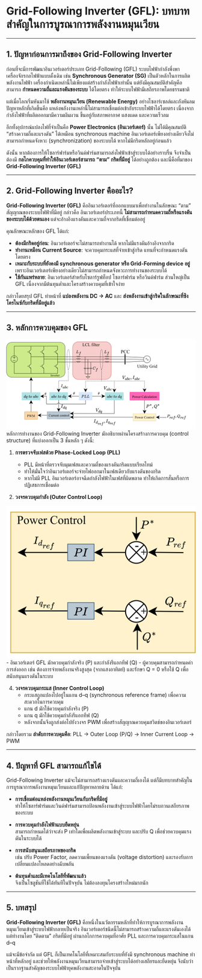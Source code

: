 # Grid-Following Inverter (GFL): บทบาทสำคัญในการบูรณาการพลังงานหมุนเวียน  

---

## 1. ปัญหาก่อนการมาถึงของ Grid-Following Inverter  

ก่อนที่จะมีการพัฒนาอินเวอร์เตอร์ประเภท Grid-Following (GFL) ระบบไฟฟ้ากำลังพึ่งพาเครื่องจักรกลไฟฟ้าแบบดั้งเดิม เช่น **Synchronous Generator (SG)** เป็นตัวหลักในการผลิตพลังงานไฟฟ้า เครื่องกำเนิดเหล่านี้ไม่เพียงแต่สร้างกำลังไฟฟ้าเท่านั้น แต่ยังมีคุณสมบัติสำคัญคือสามารถ **กำหนดความถี่และแรงดันของระบบ** ได้โดยตรง ทำให้ระบบไฟฟ้ามีเสถียรภาพโดยธรรมชาติ  

แต่เมื่อโลกเริ่มหันมาใช้ **พลังงานหมุนเวียน (Renewable Energy)** อย่างโซลาร์เซลล์และกังหันลม ปัญหาหลักที่เกิดขึ้นคือ แหล่งพลังงานเหล่านี้ไม่สามารถเชื่อมต่อเข้ากับระบบไฟฟ้าได้โดยตรง เนื่องจากกำลังไฟฟ้าที่ผลิตออกมามีความผันผวน ขึ้นอยู่กับสภาพอากาศ แสงแดด และความเร็วลม  

อีกทั้งอุปกรณ์แปลงไฟที่จำเป็นคือ **Power Electronics (อินเวอร์เตอร์)** นั้น ไม่ได้มีคุณสมบัติ “สร้างความถี่และแรงดัน” ได้เหมือน synchronous machine อินเวอร์เตอร์เพียงอย่างเดียวจึงไม่สามารถกำหนดจังหวะ (synchronization) ของระบบได้ หากไม่มีกริดหลักอยู่ก่อนแล้ว  

ดังนั้น หากต้องการให้โซลาร์ฟาร์มหรือวินด์ฟาร์มสามารถส่งไฟฟ้าเข้าสู่ระบบได้อย่างราบรื่น จึงจำเป็นต้องมี **กลไกควบคุมที่ทำให้อินเวอร์เตอร์สามารถ “ตาม” กริดที่มีอยู่** ได้อย่างถูกต้อง และนี่คือที่มาของ **Grid-Following Inverter (GFL)**  

---

## 2. Grid-Following Inverter คืออะไร?  

**Grid-Following Inverter (GFL)** คืออินเวอร์เตอร์ที่ออกแบบมาเพื่อทำงานในลักษณะ “ตาม” สัญญาณของระบบไฟฟ้าที่มีอยู่ กล่าวคือ อินเวอร์เตอร์ประเภทนี้ **ไม่สามารถกำหนดความถี่หรือแรงดันของระบบได้ด้วยตนเอง** แต่จะอ้างอิงแรงดันและความถี่จากกริดที่เชื่อมต่ออยู่  

คุณลักษณะหลักของ GFL ได้แก่:  

- **ต้องมีกริดอยู่ก่อน**: อินเวอร์เตอร์จะไม่สามารถทำงานได้ หากไม่มีแรงดันอ้างอิงจากกริด  
- **ทำงานเหมือน Current Source**: จะควบคุมกระแสที่จ่ายเข้าสู่กริด แทนที่จะกำหนดแรงดันโดยตรง  
- **เหมาะกับระบบที่ยังคงมี synchronous generator หรือ Grid-Forming device อยู่** เพราะอินเวอร์เตอร์เพียงอย่างเดียวไม่สามารถกำหนดจังหวะการทำงานของระบบได้  
- **ใช้กันแพร่หลาย**: อินเวอร์เตอร์สำหรับโซลาร์รูฟท็อป โซลาร์ฟาร์ม หรือวินด์ฟาร์ม ส่วนใหญ่เป็น GFL เนื่องจากมีต้นทุนต่ำและโครงสร้างควบคุมที่เข้าใจง่าย  

กล่าวโดยสรุป GFL ทำหน้าที่ **แปลงพลังงาน DC → AC** และ **ส่งพลังงานเข้าสู่กริดในลักษณะที่ซิงโครไนซ์กับกริดที่มีอยู่แล้ว**  

---

## 3. หลักการควบคุมของ GFL  

![Grid-Following Inverter control diagram](Fig%20material/model-GFL%20diagram.png)
หลักการทำงานของ Grid-Following Inverter มักอธิบายผ่านโครงสร้างการควบคุม (control structure) ที่แบ่งออกเป็น 3 ชั้นหลัก ๆ ดังนี้:  

1. **การตรวจจับเฟสด้วย Phase-Locked Loop (PLL)**  
   - PLL มีหน้าที่ตรวจจับมุมเฟสและความถี่ของแรงดันกริดแบบเรียลไทม์  
   - ทำให้มั่นใจว่าอินเวอร์เตอร์จะจ่ายไฟออกมาในเฟสเดียวกับแรงดันของกริด  
   - หากไม่มี PLL อินเวอร์เตอร์อาจฉีดกำลังไฟฟ้าในเฟสที่ผิดพลาด ทำให้เกิดการสั่นหรือการปฏิเสธการเชื่อมต่อ  

2. **วงจรควบคุมกำลัง (Outer Control Loop)**

<img src="Fig%20material/Power_control_diagram.png" alt="Diagram" width="600">
   - อินเวอร์เตอร์ GFL มักควบคุมกำลังจริง (P) และกำลังรีแอกทีฟ (Q)  
   - ผู้ควบคุมสามารถกำหนดค่าการส่งออก เช่น ต้องการจ่ายพลังงานจริงสูงสุด (จากแสงอาทิตย์) และรักษา Q = 0 หรือใช้ Q เพื่อสนับสนุนแรงดันในระบบ  

4. **วงจรควบคุมกระแส (Inner Control Loop)**  
   - กระแสถูกแปลงไปอยู่ในแกน d–q (synchronous reference frame) เพื่อความสะดวกในการควบคุม  
   - แกน d มักใช้ควบคุมกำลังจริง (P)  
   - แกน q มักใช้ควบคุมกำลังรีแอกทีฟ (Q)  
   - หลังจากนั้นจึงถูกส่งต่อไปยังวงจร PWM เพื่อสร้างสัญญาณควบคุมสวิตช์ของอินเวอร์เตอร์  

กล่าวโดยรวม **ลำดับการควบคุมคือ**: PLL → Outer Loop (P/Q) → Inner Current Loop → PWM  

---

## 4. ปัญหาที่ GFL สามารถแก้ไขได้  

Grid-Following Inverter แม้จะไม่สามารถสร้างแรงดันและความถี่เองได้ แต่ก็มีบทบาทสำคัญในการบูรณาการพลังงานหมุนเวียนและแก้ปัญหาหลายด้าน ได้แก่:  

- **การเชื่อมต่อแหล่งพลังงานหมุนเวียนกับกริดที่มีอยู่**  
  ทำให้โซลาร์ฟาร์มและวินด์ฟาร์มสามารถป้อนพลังงานเข้าสู่ระบบไฟฟ้าโดยไม่รบกวนเสถียรภาพของระบบ  

- **การควบคุมกำลังไฟฟ้าแบบยืดหยุ่น**  
  สามารถกำหนดได้ว่าจะส่ง P เท่าใดเพื่อผลิตพลังงานเข้าสู่ระบบ และปรับ Q เพื่อช่วยควบคุมแรงดันในระบบได้  

- **การสนับสนุนเสถียรภาพของกริด**  
  เช่น ปรับ Power Factor, ลดความเพี้ยนของแรงดัน (voltage distortion) และรองรับการเปลี่ยนแปลงโหลดอย่างฉับพลัน  

- **ต้นทุนต่ำและมีเทคโนโลยีที่พัฒนาแล้ว**  
  จึงเป็นโซลูชันที่ใช้ได้ทันทีในปัจจุบัน ไม่ต้องลงทุนโครงสร้างใหม่มากนัก  

---

## 5. บทสรุป  

**Grid-Following Inverter (GFL)** คือหนึ่งในนวัตกรรมหลักที่ทำให้การบูรณาการพลังงานหมุนเวียนเข้าสู่ระบบไฟฟ้ากลายเป็นจริง อินเวอร์เตอร์ชนิดนี้ไม่สามารถสร้างความถี่และแรงดันเองได้ แต่ทำงานโดย “ติดตาม” กริดที่มีอยู่ ผ่านกลไกการควบคุมที่อาศัย PLL และการควบคุมกระแสในแกน d–q  

แม้จะมีข้อจำกัด แต่ GFL ก็เป็นเทคโนโลยีที่เหมาะสมกับระบบที่ยังมี synchronous machine ทำหน้าที่หลักอยู่ และช่วยให้พลังงานหมุนเวียนสามารถจ่ายเข้าสู่ระบบได้อย่างเสถียรและยืดหยุ่น จึงนับว่าเป็นรากฐานสำคัญของระบบไฟฟ้ายุคพลังงานสะอาดในปัจจุบัน  
